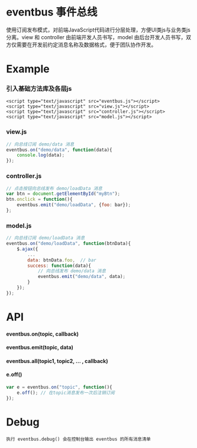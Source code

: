 # eventbus 事件总线

使用订阅发布模式，对前端JavaScript代码进行分层处理，方便UI类js与业务类js分离。view 和 controller 由前端开发人员书写，model 由后台开发人员书写，双方仅需要在开发前约定消息名称及数据格式，便于团队协作开发。


# Example

### 引入基础方法库及各层js

	<script type="text/javascript" src="eventbus.js"></script>
	<script type="text/javascript" src="view.js"></script>
	<script type="text/javascript" src="controller.js"></script>
	<script type="text/javascript" src="model.js"></script>


### view.js

```js
// 向总线订阅 demo/data 消息
eventbus.on("demo/data", function(data){
	console.log(data);
});
```

### controller.js

```js
// 点击按钮向总线发布 demo/loadData 消息
var btn = document.getElementById("myBtn");
btn.onclick = function(){
	eventbus.emit("demo/loadData", {foo: bar});
};
```

### model.js

```js	
// 向总线订阅 demo/loadData 消息
eventbus.on("demo/loadData", function(btnData){
	$.ajax({
		...
		data: btnData.foo,  // bar
		success: function(data){
			// 向总线发布 demo/data 消息
			eventbus.emit("demo/data", data);
		}
	});
});
```

# API

#### eventbus.on(topic, callback)


#### eventbus.emit(topic, data)


#### eventbus.all(topic1, topic2, ... , callback)


#### e.off()

```js
var e = eventbus.on("topic", function(){
	e.off(); // 在topic消息发布一次后注销订阅
});
```

# Debug

	执行 eventbus.debug() 会在控制台输出 eventbus 的所有消息清单